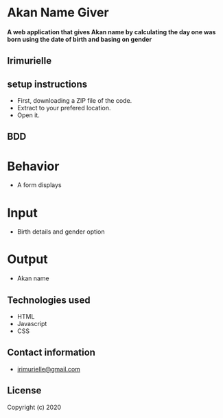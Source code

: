 # Akan Name Giver
#### A web application that gives Akan name by calculating the day one was born using the date of birth and basing on gender
## Irimurielle
## setup instructions
* First, downloading a ZIP file of the code.
* Extract to your prefered location.
* Open it.
## BDD
# Behavior
* A form displays
# Input
* Birth details and gender option
# Output
* Akan name
## Technologies used
* HTML
* Javascript
* CSS
## Contact information
* irimurielle@gmail.com
## License
Copyright (c) 2020